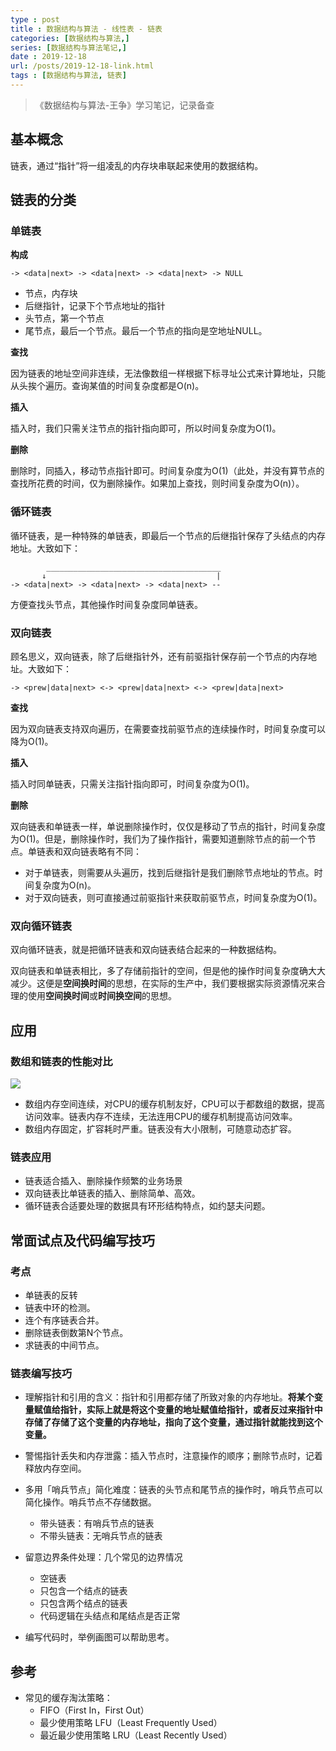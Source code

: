 ```yaml
---
type : post
title : 数据结构与算法 - 线性表 - 链表
categories: [数据结构与算法,] 
series: [数据结构与算法笔记,]
date : 2019-12-18
url: /posts/2019-12-18-link.html 
tags : [数据结构与算法, 链表]
---
```


> 《数据结构与算法-王争》学习笔记，记录备查

## 基本概念

链表，通过“指针”将一组凌乱的内存块串联起来使用的数据结构。

## 链表的分类

### 单链表

**构成**

```
-> <data|next> -> <data|next> -> <data|next> -> NULL 
```
- 节点，内存块
- 后继指针，记录下个节点地址的指针
- 头节点，第一个节点
- 尾节点，最后一个节点。最后一个节点的指向是空地址NULL。

**查找**

因为链表的地址空间非连续，无法像数组一样根据下标寻址公式来计算地址，只能从头挨个遍历。查询某值的时间复杂度都是O(n)。

**插入**

插入时，我们只需关注节点的指针指向即可，所以时间复杂度为O(1)。

**删除**

删除时，同插入，移动节点指针即可。时间复杂度为O(1)（此处，并没有算节点的查找所花费的时间，仅为删除操作。如果加上查找，则时间复杂度为O(n)）。

### 循环链表

循环链表，是一种特殊的单链表，即最后一个节点的后继指针保存了头结点的内存地址。大致如下：

```
        _______________________________________ 
       ↓                                      |
-> <data|next> -> <data|next> -> <data|next> --
```

方便查找头节点，其他操作时间复杂度同单链表。

### 双向链表

顾名思义，双向链表，除了后继指针外，还有前驱指针保存前一个节点的内存地址。大致如下：

```
-> <prew|data|next> <-> <prew|data|next> <-> <prew|data|next>
```

**查找**

因为双向链表支持双向遍历，在需要查找前驱节点的连续操作时，时间复杂度可以降为O(1)。

**插入**

插入时同单链表，只需关注指针指向即可，时间复杂度为O(1)。

**删除**

双向链表和单链表一样，单说删除操作时，仅仅是移动了节点的指针，时间复杂度为O(1)。但是，删除操作时，我们为了操作指针，需要知道删除节点的前一个节点。单链表和双向链表略有不同：

- 对于单链表，则需要从头遍历，找到后继指针是我们删除节点地址的节点。时间复杂度为O(n)。
- 对于双向链表，则可直接通过前驱指针来获取前驱节点，时间复杂度为O(1)。

### 双向循环链表

双向循环链表，就是把循环链表和双向链表结合起来的一种数据结构。

双向链表和单链表相比，多了存储前指针的空间，但是他的操作时间复杂度确大大减少。这便是**空间换时间**的思想，在实际的生产中，我们要根据实际资源情况来合理的使用**空间换时间**或**时间换空间**的思想。

## 应用

### 数组和链表的性能对比

![](/static/imgs/complexity/link.jpg)

- 数组内存空间连续，对CPU的缓存机制友好，CPU可以于都数组的数据，提高访问效率。链表内存不连续，无法连用CPU的缓存机制提高访问效率。
- 数组内存固定，扩容耗时严重。链表没有大小限制，可随意动态扩容。

### 链表应用

- 链表适合插入、删除操作频繁的业务场景
- 双向链表比单链表的插入、删除简单、高效。
- 循环链表合适要处理的数据具有环形结构特点，如约瑟夫问题。

## 常面试点及代码编写技巧

### 考点

- 单链表的反转
- 链表中环的检测。
- 连个有序链表合并。
- 删除链表倒数第N个节点。
- 求链表的中间节点。

### 链表编写技巧

- 理解指针和引用的含义：指针和引用都存储了所致对象的内存地址。**将某个变量赋值给指针，实际上就是将这个变量的地址赋值给指针，或者反过来指针中存储了存储了这个变量的内存地址，指向了这个变量，通过指针就能找到这个变量。**

- 警惕指针丢失和内存泄露：插入节点时，注意操作的顺序；删除节点时，记着释放内存空间。
- 多用「哨兵节点」简化难度：链表的头节点和尾节点的操作时，哨兵节点可以简化操作。哨兵节点不存储数据。
  - 带头链表：有哨兵节点的链表
  - 不带头链表：无哨兵节点的链表

- 留意边界条件处理：几个常见的边界情况
  - 空链表
  - 只包含一个结点的链表
  - 只包含两个结点的链表
  - 代码逻辑在头结点和尾结点是否正常

- 编写代码时，举例画图可以帮助思考。

## 参考

- 常见的缓存淘汰策略：
  - FIFO（First In，First Out）
  - 最少使用策略 LFU（Least Frequently Used）
  - 最近最少使用策略 LRU（Least Recently Used）
